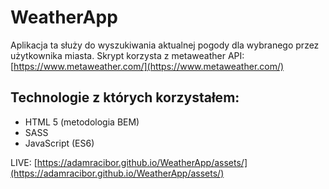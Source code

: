 # WeatherApp

Aplikacja ta służy do wyszukiwania aktualnej pogody dla wybranego przez użytkownika miasta.
Skrypt korzysta z metaweather API: [https://www.metaweather.com/](https://www.metaweather.com/)

## Technologie z których korzystałem:

 - HTML 5 (metodologia BEM)
 - SASS
 - JavaScript (ES6)
 
 LIVE: [https://adamracibor.github.io/WeatherApp/assets/](https://adamracibor.github.io/WeatherApp/assets/)
